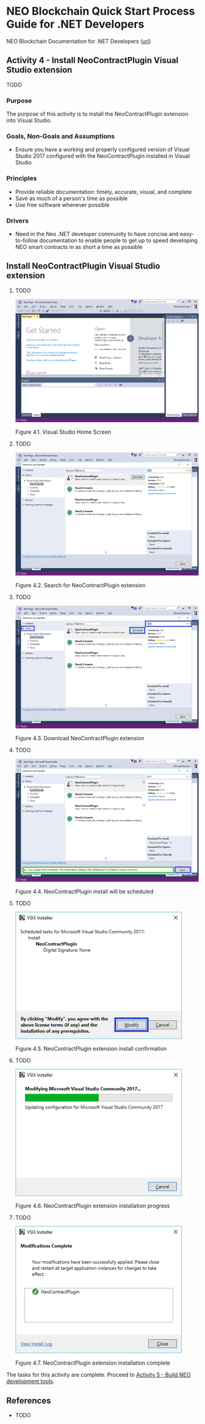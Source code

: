 # NEO Blockchain Quick Start Process Guide for .NET Developers

NEO Blockchain Documentation for .NET Developers ([url](https://github.com/mwherman2000/neo-windocs/tree/master/windocs))

## Activity 4 - Install NeoContractPlugin Visual Studio extension

TODO

### Purpose

The purpose of this activity is to install the NeoContractPlugin extension into Visual Studio.

### Goals, Non-Goals and Assumptions

* Ensure you have a working and properly configured version of Visual Studio 2017 configured with the NeoContractPlugin installed in Visual Studio

### Principles

* Provide reliable documentation: timely, accurate, visual, and complete
* Save as much of a person's time as possible
* Use free software whenever possible

### Drivers

* Need in the Neo .NET developer community to have concise and easy-to-follow documentation to enable people to get up to speed developing NEO smart contracts in as short a time as possible

## Install NeoContractPlugin Visual Studio extension

1. TODO

    ![Visual Studio Home Screen](./images/04-installvsneocontractplugin/VS2017Home.png)

    Figure 4.1. Visual Studio Home Screen

2. TODO

    ![Search for NeoContractPlugin extension](./images/04-installvsneocontractplugin/NeoContractPlugin1Install.png)

    Figure 4.2. Search for NeoContractPlugin extension

3. TODO

    ![Download NeoContractPlugin extension](./images/04-installvsneocontractplugin/NeoContractPlugin2Install.png)

    Figure 4.3. Download NeoContractPlugin extension

4. TODO

    ![NeoContractPlugin install will be scheduled](./images/04-installvsneocontractplugin/NeoContractPlugin3Install.png)

    Figure 4.4. NeoContractPlugin install will be scheduled

5. TODO

    ![NeoContractPlugin extension install confirmation](./images/04-installvsneocontractplugin/NeoContractPlugin4Install.png)

    Figure 4.5. NeoContractPlugin extension install confirmation

6. TODO

    ![NeoContractPlugin extension installation progress](./images/04-installvsneocontractplugin/NeoContractPlugin5Install.png)

    Figure 4.6. NeoContractPlugin extension installation progress

7. TODO

    ![NeoContractPlugin extension installation complete](./images/04-installvsneocontractplugin/NeoContractPlugin6Install.png)

    Figure 4.7. NeoContractPlugin extension installation complete

The tasks for this activity are complete. Proceed to [Activity 5 - Build NEO development tools](./05-buildneodevtools.md).

## References

* TODO

